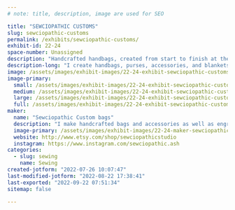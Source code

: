 ```yaml
---
# note: title, description, image are used for SEO

title: "SEWCIOPATHIC CUSTOMS"
slug: sewciopathic-customs
permalink: /exhibits/sewciopathic-customs/
exhibit-id: 22-24
space-number: Unassigned
description: "Handcrafted handbags, created from start to finish at the event. "
description-long: "I create handbags, purses, accessories, and blankets at my table. I travel with my sewing machine and an array of tools to demonstrate the process."
image: /assets/images/exhibit-images/22-24-exhibit-sewciopathic-customs-screenshot-20220726-100211-2-large.png
image-primary: 
  small: /assets/images/exhibit-images/22-24-exhibit-sewciopathic-customs-screenshot-20220726-100211-2-small.png
  medium: /assets/images/exhibit-images/22-24-exhibit-sewciopathic-customs-screenshot-20220726-100211-2-medium.png
  large: /assets/images/exhibit-images/22-24-exhibit-sewciopathic-customs-screenshot-20220726-100211-2-large.png
  full: /assets/images/exhibit-images/22-24-exhibit-sewciopathic-customs-screenshot-20220726-100211-2-full.png
maker: 
  name: "Sewciopathic Custom bags"
  description: "I make handcrafted bags and accessories as well as engrave leather patches and panels. I travel with a sewing machine and demonstrate the bag-creation process from start to finish."
  image-primary: /assets/images/exhibit-images/22-24-maker-sewciopathic-customs-sewciopathic-2-medium.jpg
  website: http://www.etsy.com/shop/sewciopathicstudio 
  instagram: https://www.instagram.com/sewciopathic.ash
categories: 
  - slug: sewing
    name: Sewing
created-jotform: "2022-07-26 10:07:47"
last-modified-jotform: "2022-08-22 17:38:41"
last-exported: "2022-09-22 07:51:34"
sitemap: false

---
```

